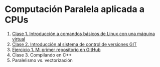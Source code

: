 # Computación Paralela aplicada a CPUs

1. [Clase 1. Introducción a comandos básicos de Linux con una máquina virtual](Clase%201.%20Introducci%C3%B3n%20a%20comandos%20b%C3%A1sicos%20de%20Linux%20con%20un%20virtual%20machine.md)
2. [Clase 2. Introducción al sistema de control de versiones GIT](Clase%202.%20Introducci%C3%B3n%20al%20sistema%20de%20control%20de%20versiones%20GIT.md)
3. [Ejercicio 1. Mi primer repositorio en GitHub](Ejercicio%201.%20Mi%20primer%20repositorio%20en%20github.md)
5. Clase 3. Compilando en C++ 
6. Paralelismo vs. vectorización
